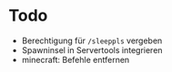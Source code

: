 # Todo
* Berechtigung für `/sleeppls` vergeben
* Spawninsel in Servertools integrieren
* minecraft: Befehle entfernen